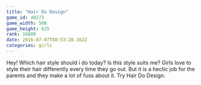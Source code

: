 ```yaml
---
title: "Hair Do Design"
game_id: 40273
game_width: 500
game_height: 625
rank: 16800
date: 2016-07-07T08:53:28.162Z
categories: girls
---
```

Hey! Which hair style should i do today? Is this style suits me? 
Girls love to style their hair differently every time they go out. 
But it is a hectic job for the parents and they make a lot of fuss about it.
Try Hair Do Design.